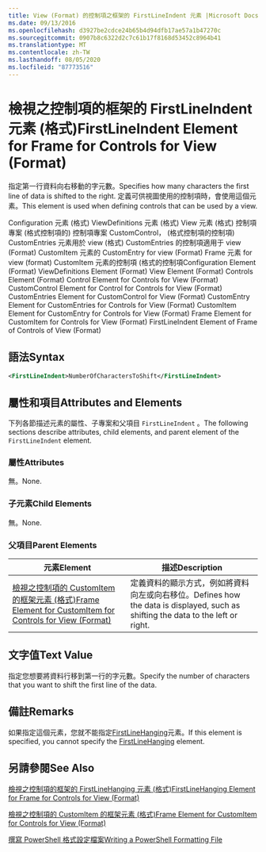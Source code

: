 ```yaml
---
title: View (Format) 的控制項之框架的 FirstLineIndent 元素 |Microsoft Docs
ms.date: 09/13/2016
ms.openlocfilehash: d3927be2cdce24b65b4d94dfb17ae57a1b47270c
ms.sourcegitcommit: 0907b8c6322d2c7c61b17f8168d53452c8964b41
ms.translationtype: MT
ms.contentlocale: zh-TW
ms.lasthandoff: 08/05/2020
ms.locfileid: "87773516"
---
```

# <a name="firstlineindent-element-for-frame-for-controls-for-view-format"></a><span data-ttu-id="dff1b-102">檢視之控制項的框架的 FirstLineIndent 元素 (格式)</span><span class="sxs-lookup"><span data-stu-id="dff1b-102">FirstLineIndent Element for Frame for Controls for View (Format)</span></span>

<span data-ttu-id="dff1b-103">指定第一行資料向右移動的字元數。</span><span class="sxs-lookup"><span data-stu-id="dff1b-103">Specifies how many characters the first line of data is shifted to the right.</span></span> <span data-ttu-id="dff1b-104">定義可供視圖使用的控制項時，會使用這個元素。</span><span class="sxs-lookup"><span data-stu-id="dff1b-104">This element is used when defining controls that can be used by a view.</span></span>

<span data-ttu-id="dff1b-105">Configuration 元素 (格式) ViewDefinitions 元素 (格式) View 元素 (格式) 控制項專案 (格式控制項的) 控制項專案 CustomControl， (格式控制項的控制項) CustomEntries 元素用於 view (格式) CustomEntries 的控制項適用于 view (Format) CustomItem 元素的 CustomEntry for view (Format) Frame 元素 for view (format) CustomItem 元素的控制項 (格式的控制項</span><span class="sxs-lookup"><span data-stu-id="dff1b-105">Configuration Element (Format) ViewDefinitions Element (Format) View Element (Format) Controls Element (Format) Control Element for Controls for View (Format) CustomControl Element for Control for Controls for View (Format) CustomEntries Element for CustomControl for View (Format) CustomEntry Element for CustomEntries for Controls for View (Format) CustomItem Element for CustomEntry for Controls for View (Format) Frame Element for CustomItem for Controls for View (Format) FirstLineIndent Element of Frame of Controls of View (Format)</span></span>

## <a name="syntax"></a><span data-ttu-id="dff1b-106">語法</span><span class="sxs-lookup"><span data-stu-id="dff1b-106">Syntax</span></span>

```xml
<FirstLineIndent>NumberOfCharactersToShift</FirstLineIndent>
```

## <a name="attributes-and-elements"></a><span data-ttu-id="dff1b-107">屬性和項目</span><span class="sxs-lookup"><span data-stu-id="dff1b-107">Attributes and Elements</span></span>

<span data-ttu-id="dff1b-108">下列各節描述元素的屬性、子專案和父項目 `FirstLineIndent` 。</span><span class="sxs-lookup"><span data-stu-id="dff1b-108">The following sections describe attributes, child elements, and parent element of the `FirstLineIndent` element.</span></span>

### <a name="attributes"></a><span data-ttu-id="dff1b-109">屬性</span><span class="sxs-lookup"><span data-stu-id="dff1b-109">Attributes</span></span>

<span data-ttu-id="dff1b-110">無。</span><span class="sxs-lookup"><span data-stu-id="dff1b-110">None.</span></span>

### <a name="child-elements"></a><span data-ttu-id="dff1b-111">子元素</span><span class="sxs-lookup"><span data-stu-id="dff1b-111">Child Elements</span></span>

<span data-ttu-id="dff1b-112">無。</span><span class="sxs-lookup"><span data-stu-id="dff1b-112">None.</span></span>

### <a name="parent-elements"></a><span data-ttu-id="dff1b-113">父項目</span><span class="sxs-lookup"><span data-stu-id="dff1b-113">Parent Elements</span></span>

|<span data-ttu-id="dff1b-114">元素</span><span class="sxs-lookup"><span data-stu-id="dff1b-114">Element</span></span>|<span data-ttu-id="dff1b-115">描述</span><span class="sxs-lookup"><span data-stu-id="dff1b-115">Description</span></span>|
|-------------|-----------------|
|[<span data-ttu-id="dff1b-116">檢視之控制項的 CustomItem 的框架元素 (格式)</span><span class="sxs-lookup"><span data-stu-id="dff1b-116">Frame Element for CustomItem for Controls for View (Format)</span></span>](./frame-element-for-customitem-for-controls-for-view-format.md)|<span data-ttu-id="dff1b-117">定義資料的顯示方式，例如將資料向左或向右移位。</span><span class="sxs-lookup"><span data-stu-id="dff1b-117">Defines how the data is displayed, such as shifting the data to the left or right.</span></span>|

## <a name="text-value"></a><span data-ttu-id="dff1b-118">文字值</span><span class="sxs-lookup"><span data-stu-id="dff1b-118">Text Value</span></span>

<span data-ttu-id="dff1b-119">指定您想要將資料行移到第一行的字元數。</span><span class="sxs-lookup"><span data-stu-id="dff1b-119">Specify the number of characters that you want to shift the first line of the data.</span></span>

## <a name="remarks"></a><span data-ttu-id="dff1b-120">備註</span><span class="sxs-lookup"><span data-stu-id="dff1b-120">Remarks</span></span>

<span data-ttu-id="dff1b-121">如果指定這個元素，您就不能指定[FirstLineHanging](./firstlinehanging-element-for-frame-for-controls-for-view-format.md)元素。</span><span class="sxs-lookup"><span data-stu-id="dff1b-121">If this element is specified, you cannot specify the [FirstLineHanging](./firstlinehanging-element-for-frame-for-controls-for-view-format.md) element.</span></span>

## <a name="see-also"></a><span data-ttu-id="dff1b-122">另請參閱</span><span class="sxs-lookup"><span data-stu-id="dff1b-122">See Also</span></span>

[<span data-ttu-id="dff1b-123">檢視之控制項的框架的 FirstLineHanging 元素 (格式)</span><span class="sxs-lookup"><span data-stu-id="dff1b-123">FirstLineHanging Element for Frame for Controls for View (Format)</span></span>](./firstlinehanging-element-for-frame-for-controls-for-view-format.md)

[<span data-ttu-id="dff1b-124">檢視之控制項的 CustomItem 的框架元素 (格式)</span><span class="sxs-lookup"><span data-stu-id="dff1b-124">Frame Element for CustomItem for Controls for View (Format)</span></span>](./frame-element-for-customitem-for-controls-for-view-format.md)

[<span data-ttu-id="dff1b-125">撰寫 PowerShell 格式設定檔案</span><span class="sxs-lookup"><span data-stu-id="dff1b-125">Writing a PowerShell Formatting File</span></span>](./writing-a-powershell-formatting-file.md)
